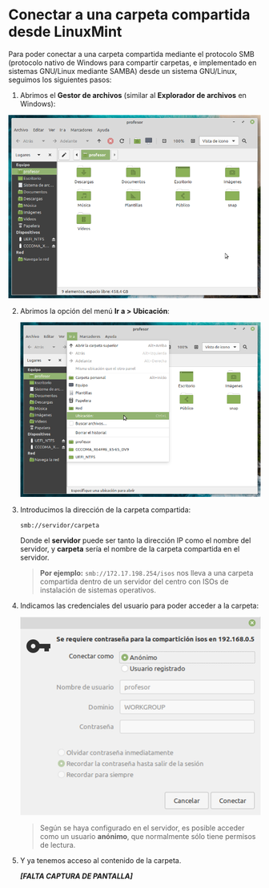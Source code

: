 # Conectar a una carpeta compartida desde LinuxMint

Para poder conectar a una carpeta compartida mediante el protocolo SMB (protocolo nativo de Windows para compartir carpetas, e implementado en sistemas GNU/Linux mediante SAMBA) desde un sistema GNU/Linux, seguimos los siguientes pasos:

1. Abrimos el **Gestor de archivos** (similar al **Explorador de archivos** en Windows):

![Gestor de archivos](image1.png)

2. Abrimos la opción del menú **Ir a > Ubicación**:

	![Ir a ubicación](image2.png)

3. Introducimos la dirección de la carpeta compartida:

	```
	smb://servidor/carpeta
	```

	Donde el **servidor** puede ser tanto la dirección IP como el nombre del servidor, y **carpeta** sería el nombre de la carpeta compartida en el servidor.

	> **Por ejemplo:** `smb://172.17.198.254/isos` nos lleva a una carpeta compartida dentro de un servidor del centro con ISOs de instalación de sistemas operativos.

4. Indicamos las credenciales del usuario para poder acceder a la carpeta:

	![](image3.png)

	> Según se haya configurado en el servidor, es posible acceder como un usuario **anónimo**, que normalmente sólo tiene permisos de lectura.

5. Y ya tenemos acceso al contenido de la carpeta.

	***[FALTA CAPTURA DE PANTALLA]***

